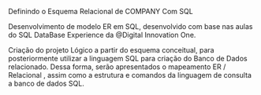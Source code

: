Definindo o Esquema Relacional de COMPANY Com SQL

Desenvolvimento de modelo ER em SQL, desenvolvido com base nas aulas do SQL DataBase Experience da @Digital Innovation One.

Criação do projeto Lógico a partir do esquema conceitual, para posteriormente utilizar a linguagem SQL para criação do Banco de Dados relacionado. Dessa forma, serão apresentados o mapeamento ER / Relacional , assim como a estrutura e comandos da linguagem de consulta a banco de dados SQL.
